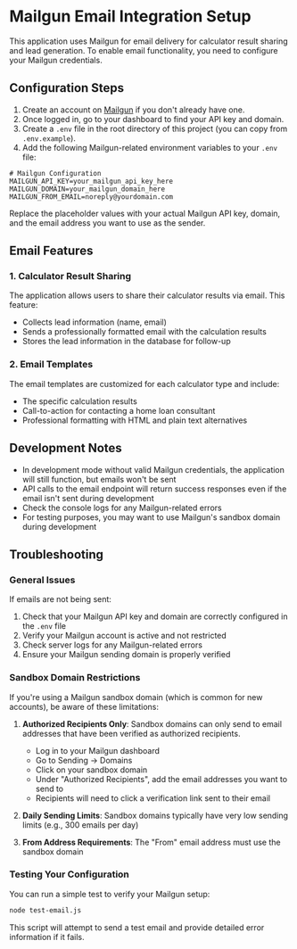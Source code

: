 # Mailgun Email Integration Setup

This application uses Mailgun for email delivery for calculator result sharing and lead generation. To enable email functionality, you need to configure your Mailgun credentials.

## Configuration Steps

1. Create an account on [Mailgun](https://www.mailgun.com/) if you don't already have one.
2. Once logged in, go to your dashboard to find your API key and domain.
3. Create a `.env` file in the root directory of this project (you can copy from `.env.example`).
4. Add the following Mailgun-related environment variables to your `.env` file:

```
# Mailgun Configuration
MAILGUN_API_KEY=your_mailgun_api_key_here
MAILGUN_DOMAIN=your_mailgun_domain_here
MAILGUN_FROM_EMAIL=noreply@yourdomain.com
```

Replace the placeholder values with your actual Mailgun API key, domain, and the email address you want to use as the sender.

## Email Features

### 1. Calculator Result Sharing

The application allows users to share their calculator results via email. This feature:
- Collects lead information (name, email)
- Sends a professionally formatted email with the calculation results
- Stores the lead information in the database for follow-up

### 2. Email Templates

The email templates are customized for each calculator type and include:
- The specific calculation results
- Call-to-action for contacting a home loan consultant
- Professional formatting with HTML and plain text alternatives

## Development Notes

- In development mode without valid Mailgun credentials, the application will still function, but emails won't be sent
- API calls to the email endpoint will return success responses even if the email isn't sent during development
- Check the console logs for any Mailgun-related errors
- For testing purposes, you may want to use Mailgun's sandbox domain during development

## Troubleshooting

### General Issues
If emails are not being sent:
1. Check that your Mailgun API key and domain are correctly configured in the `.env` file
2. Verify your Mailgun account is active and not restricted
3. Check server logs for any Mailgun-related errors
4. Ensure your Mailgun sending domain is properly verified

### Sandbox Domain Restrictions
If you're using a Mailgun sandbox domain (which is common for new accounts), be aware of these limitations:

1. **Authorized Recipients Only**: Sandbox domains can only send to email addresses that have been verified as authorized recipients.
   - Log in to your Mailgun dashboard
   - Go to Sending → Domains
   - Click on your sandbox domain
   - Under "Authorized Recipients", add the email addresses you want to send to
   - Recipients will need to click a verification link sent to their email

2. **Daily Sending Limits**: Sandbox domains typically have very low sending limits (e.g., 300 emails per day)

3. **From Address Requirements**: The "From" email address must use the sandbox domain

### Testing Your Configuration
You can run a simple test to verify your Mailgun setup:

```bash
node test-email.js
```

This script will attempt to send a test email and provide detailed error information if it fails.